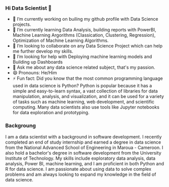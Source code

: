 ### Hi Data Scientist 👋
- 🔭 I’m currently working on builing my github profile with Data Science projects.
- 🌱 I’m currently learning Data Analysis, building reports with PowerBI, Machine Learning Argorithms (Classication, Clustering, Regression), Optimization of Machine Learning Algorithms.
- 👯 I’m looking to collaborate on any Data Science Project which can help me further develop my skills.
- 🤔 I’m looking for help with Deploying machine learning models and Building up Dashboards
- 💬 Ask me about any data science related subject, that's my passion.
- 😄 Pronouns: He/Him
- ⚡ Fun fact: Did you know that the most common programming language used in data science is Python? Python is popular because it has a simple and easy-to-learn syntax, a vast collection of libraries for data manipulation, analysis, and visualization, and it can be used for a variety of tasks such as machine learning, web development, and scientific computing. Many data scientists also use tools like Jupyter notebooks for data exploration and prototyping.

### Backgroung

I am a data scientist with a background in software development. I recently completed an end of study internship and earned a degree in data science from the National Advanced School of Engineering in Maroua - Cameroon. I also hold a bachelor's degree in software development from the University Institute of Technology. My skills include exploratory data analysis, data analysis, Power BI, machine learning, and I am proficient in both Python and R for data science. I am passionate about using data to solve complex problems and am always looking to expand my knowledge in the field of data science.
